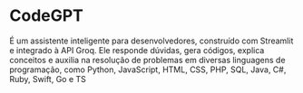 # CodeGPT
É um assistente inteligente para desenvolvedores, construído com Streamlit e integrado à API Groq. Ele responde dúvidas, gera códigos, explica conceitos e auxilia na resolução de problemas em diversas linguagens de programação, como Python, JavaScript, HTML, CSS, PHP, SQL, Java, C#, Ruby, Swift, Go e TS

